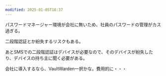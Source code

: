 ```yaml
---
modified: 2025-01-05T18:37
---
```

  

  

パスワードマネージャー環境が会社に無いため、社員のパスワードの管理がカス過ぎる。

  

二段階認証とか紛失するリスクもある。

あとSMSでの二段階認証はデバイスが必要なので、そのデバイスが紛失したり、デバイスの持ち主に聞く必要がある。

  

会社に導入するなら、VaultWarden一択かな。費用的に・・・